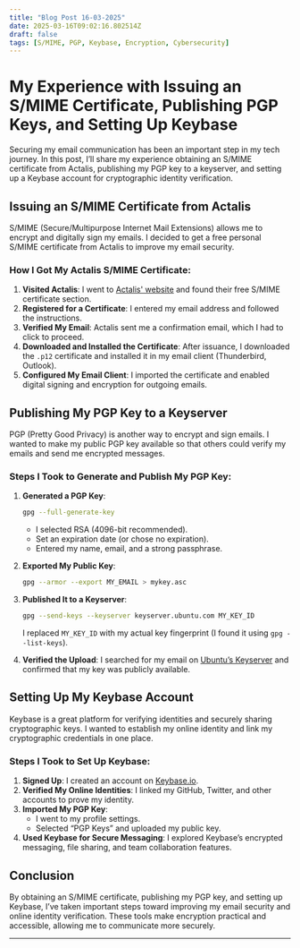 ```yaml
---
title: "Blog Post 16-03-2025"
date: 2025-03-16T09:02:16.802514Z
draft: false
tags: [S/MIME, PGP, Keybase, Encryption, Cybersecurity]
---
```


# My Experience with Issuing an S/MIME Certificate, Publishing PGP Keys, and Setting Up Keybase

Securing my email communication has been an important step in my tech journey. In this post, I’ll share my experience obtaining an S/MIME certificate from Actalis, publishing my PGP key to a keyserver, and setting up a Keybase account for cryptographic identity verification.

## Issuing an S/MIME Certificate from Actalis
S/MIME (Secure/Multipurpose Internet Mail Extensions) allows me to encrypt and digitally sign my emails. I decided to get a free personal S/MIME certificate from Actalis to improve my email security.

### How I Got My Actalis S/MIME Certificate:
1. **Visited Actalis**: I went to [Actalis' website](https://www.actalis.com/) and found their free S/MIME certificate section.
2. **Registered for a Certificate**: I entered my email address and followed the instructions.
3. **Verified My Email**: Actalis sent me a confirmation email, which I had to click to proceed.
4. **Downloaded and Installed the Certificate**: After issuance, I downloaded the `.p12` certificate and installed it in my email client (Thunderbird, Outlook).
5. **Configured My Email Client**: I imported the certificate and enabled digital signing and encryption for outgoing emails.

## Publishing My PGP Key to a Keyserver
PGP (Pretty Good Privacy) is another way to encrypt and sign emails. I wanted to make my public PGP key available so that others could verify my emails and send me encrypted messages.

### Steps I Took to Generate and Publish My PGP Key:
1. **Generated a PGP Key**:
   ```sh
   gpg --full-generate-key
   ```
   - I selected RSA (4096-bit recommended).
   - Set an expiration date (or chose no expiration).
   - Entered my name, email, and a strong passphrase.

2. **Exported My Public Key**:
   ```sh
   gpg --armor --export MY_EMAIL > mykey.asc
   ```

3. **Published It to a Keyserver**:
   ```sh
   gpg --send-keys --keyserver keyserver.ubuntu.com MY_KEY_ID
   ```
   I replaced `MY_KEY_ID` with my actual key fingerprint (I found it using `gpg --list-keys`).

4. **Verified the Upload**:
   I searched for my email on [Ubuntu’s Keyserver](https://keyserver.ubuntu.com/) and confirmed that my key was publicly available.

## Setting Up My Keybase Account
Keybase is a great platform for verifying identities and securely sharing cryptographic keys. I wanted to establish my online identity and link my cryptographic credentials in one place.

### Steps I Took to Set Up Keybase:
1. **Signed Up**: I created an account on [Keybase.io](https://keybase.io/).
2. **Verified My Online Identities**: I linked my GitHub, Twitter, and other accounts to prove my identity.
3. **Imported My PGP Key**:
   - I went to my profile settings.
   - Selected “PGP Keys” and uploaded my public key.
4. **Used Keybase for Secure Messaging**: I explored Keybase’s encrypted messaging, file sharing, and team collaboration features.

## Conclusion
By obtaining an S/MIME certificate, publishing my PGP key, and setting up Keybase, I’ve taken important steps toward improving my email security and online identity verification. These tools make encryption practical and accessible, allowing me to communicate more securely.

---
